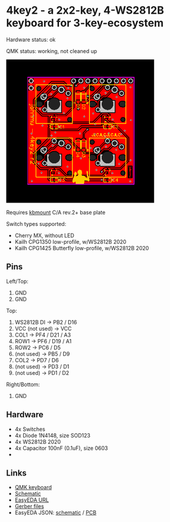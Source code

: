 # 4key2 - a 2x2-key, 4-WS2812B keyboard for 3-key-ecosystem

Hardware status: ok

QMK status: working, not cleaned up

![](board.png)

Requires [kbmount](../kbmount/) C/A rev.2+ base plate

Switch types supported:

* Cherry MX, without LED
* Kailh CPG1350 low-profile, w/WS2812B 2020
* Kailh CPG1425 Butterfly low-profile, w/WS2812B 2020

## Pins

Left/Top: 

1. GND
2. GND

Top:

1. WS2812B DI -> PB2 / D16
2. VCC (not used) -> VCC
3. COL1 -> PF4 / D21 / A3
4. ROW1 -> PF6 / D19 / A1
5. ROW2 -> PC6 / D5
6. (not used) -> PB5 / D9
7. COL2 -> PD7 / D6
8. (not used) -> PD3 / D1
9. (not used) -> PD1 / D2

Right/Bottom:

1. GND

## Hardware

* 4x Switches
* 4x Diode 1N4148, size SOD123
* 4x WS2812B 2020
* 4x Capacitor 100nF (0.1uF), size 0603
* 
## Links

* [QMK keyboard](https://github.com/softplus/3keyecosystem-qmk/tree/main/4key2)
* [Schematic](schematic.pdf)
* [EasyEDA URL](https://easyeda.com/editor#id=9d75b292088f4e02ada83b2bd71683f4)
* [Gerber files](gerber.zip)
* EasyEDA JSON: [schematic](easyeda-schematic.json)
  / [PCB](easyeda-pcb.json)

